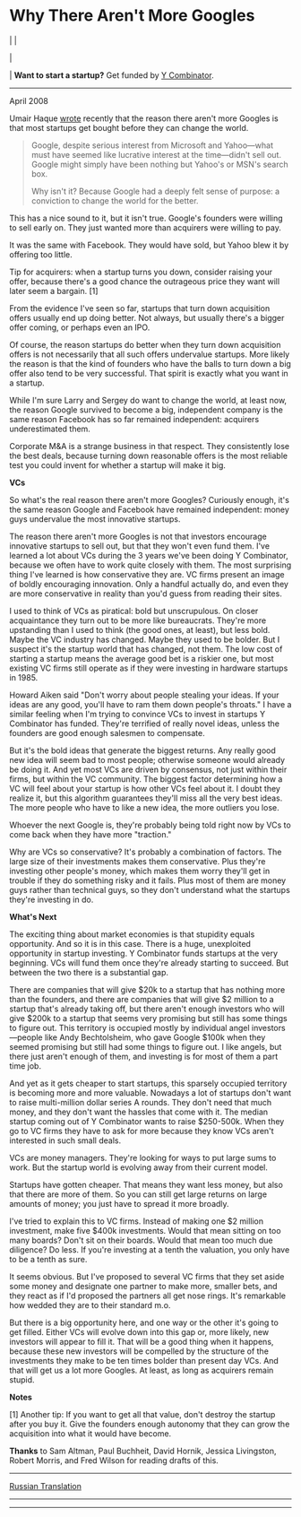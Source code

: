 # Why There Aren't More Googles

| | [](index.html)  
  
|   
  
|  **Want to start a startup?** Get funded by [Y Combinator](http://ycombinator.com/apply.html).    
  
---  
  
April 2008  
  
Umair Haque [wrote](http://discussionleader.hbsp.com/haque/2008/04/i_agree_and_i.html) recently that the reason there aren't more Googles is that most startups get bought before they can change the world. 

> Google, despite serious interest from Microsoft and Yahoo—what must have seemed like lucrative interest at the time—didn't sell out. Google might simply have been nothing but Yahoo's or MSN's search box.  
>   
> Why isn't it? Because Google had a deeply felt sense of purpose: a conviction to change the world for the better. 

This has a nice sound to it, but it isn't true. Google's founders were willing to sell early on. They just wanted more than acquirers were willing to pay.  
  
It was the same with Facebook. They would have sold, but Yahoo blew it by offering too little.  
  
Tip for acquirers: when a startup turns you down, consider raising your offer, because there's a good chance the outrageous price they want will later seem a bargain. [1]  
  
From the evidence I've seen so far, startups that turn down acquisition offers usually end up doing better. Not always, but usually there's a bigger offer coming, or perhaps even an IPO.  
  
Of course, the reason startups do better when they turn down acquisition offers is not necessarily that all such offers undervalue startups. More likely the reason is that the kind of founders who have the balls to turn down a big offer also tend to be very successful. That spirit is exactly what you want in a startup.  
  
While I'm sure Larry and Sergey do want to change the world, at least now, the reason Google survived to become a big, independent company is the same reason Facebook has so far remained independent: acquirers underestimated them.  
  
Corporate M&A is a strange business in that respect. They consistently lose the best deals, because turning down reasonable offers is the most reliable test you could invent for whether a startup will make it big.  
  
 **VCs**  
  
So what's the real reason there aren't more Googles? Curiously enough, it's the same reason Google and Facebook have remained independent: money guys undervalue the most innovative startups.  
  
The reason there aren't more Googles is not that investors encourage innovative startups to sell out, but that they won't even fund them. I've learned a lot about VCs during the 3 years we've been doing Y Combinator, because we often have to work quite closely with them. The most surprising thing I've learned is how conservative they are. VC firms present an image of boldly encouraging innovation. Only a handful actually do, and even they are more conservative in reality than you'd guess from reading their sites.  
  
I used to think of VCs as piratical: bold but unscrupulous. On closer acquaintance they turn out to be more like bureaucrats. They're more upstanding than I used to think (the good ones, at least), but less bold. Maybe the VC industry has changed. Maybe they used to be bolder. But I suspect it's the startup world that has changed, not them. The low cost of starting a startup means the average good bet is a riskier one, but most existing VC firms still operate as if they were investing in hardware startups in 1985.  
  
Howard Aiken said "Don't worry about people stealing your ideas. If your ideas are any good, you'll have to ram them down people's throats." I have a similar feeling when I'm trying to convince VCs to invest in startups Y Combinator has funded. They're terrified of really novel ideas, unless the founders are good enough salesmen to compensate.  
  
But it's the bold ideas that generate the biggest returns. Any really good new idea will seem bad to most people; otherwise someone would already be doing it. And yet most VCs are driven by consensus, not just within their firms, but within the VC community. The biggest factor determining how a VC will feel about your startup is how other VCs feel about it. I doubt they realize it, but this algorithm guarantees they'll miss all the very best ideas. The more people who have to like a new idea, the more outliers you lose.  
  
Whoever the next Google is, they're probably being told right now by VCs to come back when they have more "traction."  
  
Why are VCs so conservative? It's probably a combination of factors. The large size of their investments makes them conservative. Plus they're investing other people's money, which makes them worry they'll get in trouble if they do something risky and it fails. Plus most of them are money guys rather than technical guys, so they don't understand what the startups they're investing in do.  
  
 **What's Next**  
  
The exciting thing about market economies is that stupidity equals opportunity. And so it is in this case. There is a huge, unexploited opportunity in startup investing. Y Combinator funds startups at the very beginning. VCs will fund them once they're already starting to succeed. But between the two there is a substantial gap.  
  
There are companies that will give $20k to a startup that has nothing more than the founders, and there are companies that will give $2 million to a startup that's already taking off, but there aren't enough investors who will give $200k to a startup that seems very promising but still has some things to figure out. This territory is occupied mostly by individual angel investors—people like Andy Bechtolsheim, who gave Google $100k when they seemed promising but still had some things to figure out. I like angels, but there just aren't enough of them, and investing is for most of them a part time job.  
  
And yet as it gets cheaper to start startups, this sparsely occupied territory is becoming more and more valuable. Nowadays a lot of startups don't want to raise multi-million dollar series A rounds. They don't need that much money, and they don't want the hassles that come with it. The median startup coming out of Y Combinator wants to raise $250-500k. When they go to VC firms they have to ask for more because they know VCs aren't interested in such small deals.  
  
VCs are money managers. They're looking for ways to put large sums to work. But the startup world is evolving away from their current model.  
  
Startups have gotten cheaper. That means they want less money, but also that there are more of them. So you can still get large returns on large amounts of money; you just have to spread it more broadly.  
  
I've tried to explain this to VC firms. Instead of making one $2 million investment, make five $400k investments. Would that mean sitting on too many boards? Don't sit on their boards. Would that mean too much due diligence? Do less. If you're investing at a tenth the valuation, you only have to be a tenth as sure.  
  
It seems obvious. But I've proposed to several VC firms that they set aside some money and designate one partner to make more, smaller bets, and they react as if I'd proposed the partners all get nose rings. It's remarkable how wedded they are to their standard m.o.  
  
But there is a big opportunity here, and one way or the other it's going to get filled. Either VCs will evolve down into this gap or, more likely, new investors will appear to fill it. That will be a good thing when it happens, because these new investors will be compelled by the structure of the investments they make to be ten times bolder than present day VCs. And that will get us a lot more Googles. At least, as long as acquirers remain stupid.  
  
  
  
  
  
**Notes**  
  
[1] Another tip: If you want to get all that value, don't destroy the startup after you buy it. Give the founders enough autonomy that they can grow the acquisition into what it would have become.  
  
 **Thanks** to Sam Altman, Paul Buchheit, David Hornik, Jessica Livingston, Robert Morris, and Fred Wilson for reading drafts of this.  
  
  
  
  
  
---  
[Russian Translation](http://spring.jumpidea.com/2008/08/paul-graham-googles.html)  
  
  
  
  

* * *  
  
---
